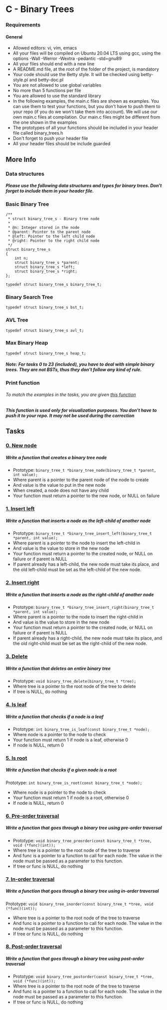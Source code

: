 # C - Binary Trees

### Requirements
#### General
- Allowed editors: vi, vim, emacs
- All your files will be compiled on Ubuntu 20.04 LTS using gcc, 
  using the options -Wall -Werror -Wextra -pedantic -std=gnu89
- All your files should end with a new line
- A README.md file, at the root of the folder of the project, is mandatory
- Your code should use the Betty style. It will be checked using betty-style.pl and betty-doc.pl
- You are not allowed to use global variables
- No more than 5 functions per file
- You are allowed to use the standard library
- In the following examples, the main.c files are shown as examples. 
  You can use them to test your functions, but you don't have to push 
  them to your repo (if you do we won't take them into account). 
  We will use our own main.c files at compilation. Our main.c files might 
  be different from the one shown in the examples
- The prototypes of all your functions should be included 
  in your header file called binary_trees.h
- Don't forget to push your header file
- All your header files should be include guarded

## More Info
### Data structures
##### Please use the following data structures and types for binary trees. Don't forget to include them in your header file.

### Basic Binary Tree

```
/**
 * struct binary_tree_s - Binary tree node
 *
 * @n: Integer stored in the node
 * @parent: Pointer to the parent node
 * @left: Pointer to the left child node
 * @right: Pointer to the right child node
 */
struct binary_tree_s
{
    int n;
    struct binary_tree_s *parent;
    struct binary_tree_s *left;
    struct binary_tree_s *right;
};

typedef struct binary_tree_s binary_tree_t;
```

### Binary Search Tree
```
typedef struct binary_tree_s bst_t;
```

### AVL Tree
```
typedef struct binary_tree_s avl_t;
```
### Max Binary Heap
```
typedef struct binary_tree_s heap_t;
```
##### Note: For tasks 0 to 23 (included), you have to deal with simple binary trees. They are not BSTs, thus they don't follow any kind of rule.

### Print function
###### To match the examples in the tasks, you are given [this function](https://github.com/hs-hq/0x1C.c/tree/main)

##### This function is used only for visualization purposes. You don't have to push it to your repo. It may not be used during the correction

## Tasks

### [0. New node](https://github.com/WennieL/holbertonschool-binary_trees/blob/main/0-binary_tree_node.c)
##### Write a function that creates a binary tree node

- Prototype: ```binary_tree_t *binary_tree_node(binary_tree_t *parent, int value); ```
- Where parent is a pointer to the parent node of the node to create
- And value is the value to put in the new node
- When created, a node does not have any child
- Your function must return a pointer to the new node, or NULL on failure

### [1. Insert left](https://github.com/WennieL/holbertonschool-binary_trees/blob/main/1-binary_tree_insert_left.c)
##### Write a function that inserts a node as the left-child of another node

- Prototype: ```binary_tree_t *binary_tree_insert_left(binary_tree_t *parent, int value); ```
- Where parent is a pointer to the node to insert the left-child in
- And value is the value to store in the new node
- Your function must return a pointer to the created node, or NULL on failure or if parent is NULL
- If parent already has a left-child, the new node must take its place, 
  and the old left-child must be set as the left-child of the new node.

### [2. Insert right](https://github.com/WennieL/holbertonschool-binary_trees/blob/main/2-binary_tree_insert_right.c)
##### Write a function that inserts a node as the right-child of another node

- Prototype: ```binary_tree_t *binary_tree_insert_right(binary_tree_t *parent, int value); ```
- Where parent is a pointer to the node to insert the right-child in
- And value is the value to store in the new node
- Your function must return a pointer to the created node, or NULL on failure or if parent is NULL
- If parent already has a right-child, the new node must take its place, 
  and the old right-child must be set as the right-child of the new node.

### [3. Delete](https://github.com/WennieL/holbertonschool-binary_trees/blob/main/3-binary_tree_delete.c)
##### Write a function that deletes an entire binary tree

- Prototype: ```void binary_tree_delete(binary_tree_t *tree); ```
- Where tree is a pointer to the root node of the tree to delete
- If tree is NULL, do nothing

### [4. Is leaf](https://github.com/WennieL/holbertonschool-binary_trees/blob/main/4-binary_tree_is_leaf.c)
##### Write a function that checks if a node is a leaf

- Prototype: ```int binary_tree_is_leaf(const binary_tree_t *node); ```
- Where node is a pointer to the node to check
- Your function must return 1 if node is a leaf, otherwise 0
- If node is NULL, return 0

### [5. Is root](https://github.com/WennieL/holbertonschool-binary_trees/blob/main/5-binary_tree_is_root.c)
##### Write a function that checks if a given node is a root

Prototype: ```int binary_tree_is_root(const binary_tree_t *node);```
- Where node is a pointer to the node to check
- Your function must return 1 if node is a root, otherwise 0
- If node is NULL, return 0

### [6. Pre-order traversal](https://github.com/WennieL/holbertonschool-binary_trees/blob/main/6-binary_tree_preorder.c)
##### Write a function that goes through a binary tree using pre-order traversal

- Prototype: ```void binary_tree_preorder(const binary_tree_t *tree, void (*func)(int));```
- Where tree is a pointer to the root node of the tree to traverse
- And func is a pointer to a function to call for each node. 
  The value in the node must be passed as a parameter to this function.
- If tree or func is NULL, do nothing

### [7. In-order traversal](https://github.com/WennieL/holbertonschool-binary_trees/blob/main/7-binary_tree_inorder.c)
##### Write a function that goes through a binary tree using in-order traversal

Prototype: ```void binary_tree_inorder(const binary_tree_t *tree, void (*func)(int));```
- Where tree is a pointer to the root node of the tree to traverse
- And func is a pointer to a function to call for each node. 
  The value in the node must be passed as a parameter to this function.
- If tree or func is NULL, do nothing

### [8. Post-order traversal](https://github.com/WennieL/holbertonschool-binary_trees/blob/main/8-binary_tree_postorder.c)
##### Write a function that goes through a binary tree using post-order traversal

- Prototype: ```void binary_tree_postorder(const binary_tree_t *tree, void (*func)(int));```
- Where tree is a pointer to the root node of the tree to traverse
- And func is a pointer to a function to call for each node. 
  The value in the node must be passed as a parameter to this function.
- If tree or func is NULL, do nothing
